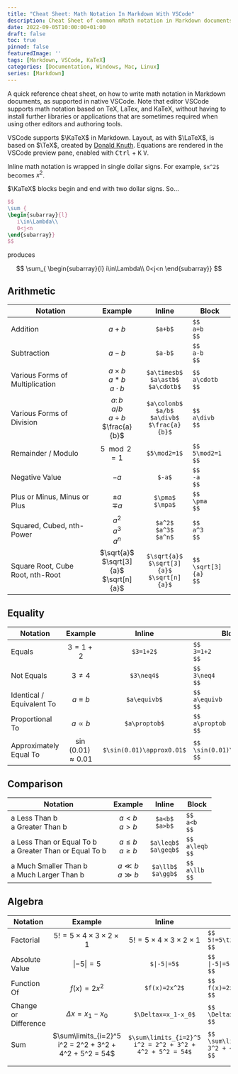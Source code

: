 ```yaml
---
title: "Cheat Sheet: Math Notation In Markdown With VSCode"
description: Cheat Sheet of common mMath notation in Markdown documents. 
date: 2022-09-05T10:00:00+01:00
draft: false
toc: true
pinned: false
featuredImage: ''
tags: [Markdown, VSCode, KaTeX]
categories: [Documentation, Windows, Mac, Linux]
series: [Markdown]
---
```


A quick reference cheat sheet, on how to write math notation in Markdown documents, as supported in native VSCode.  Note that editor VSCode supports math notation based on TeX, LaTex, and KaTeX, without having to install  further libraries or applications that are sometimes required when using other editors and authoring tools.

<!--more-->

VSCode supports $\KaTeX$ in Markdown. Layout, as with $\LaTeX$, is based on $\TeX$, created by [Donald Knuth](https://en.wikipedia.org/wiki/Donald_Knuth). Equations are rendered in the VSCode preview pane, enabled with <kbd>Ctrl</kbd> + <kbd>K</kbd> <kbd>V</kbd>.

Inline math notation is wrapped in single dollar signs. For example, `$x^2$` becomes $x^2$.

$\KaTeX$ blocks begin and end with two dollar signs. So...

```Latex
$$
\sum_{
\begin{subarray}{l}
   i\in\Lambda\\
   0<j<n
\end{subarray}}
$$
```
produces

$$
\sum_{
\begin{subarray}{l}
   i\in\Lambda\\
   0<j<n
\end{subarray}}
$$

## Arithmetic

| Notation                         |                         Example                        |                          Inline                          | Block                         |
|----------------------------------|:------------------------------------------------------:|:--------------------------------------------------------:|-------------------------------|
| Addition                         |                          $a+b$                         |                          `$a+b$`                         | `$$`<br>`a+b`<br>`$$`         |
| Subtraction                      |                          $a-b$                         |                          `$a-b$`                         | `$$`<br>`a-b`<br>`$$`         |
| Various Forms of Multiplication  |        $a \times b$<br>$a \ast b$<br>$a \cdot b$       |         `$a\timesb$`<br>`$a\astb$`<br>`$a\cdotb$`        | `$$`<br>`a\cdotb`<br>`$$`     |
| Various Forms of Division        | $a \colon b$<br>$a / b$<br>$a \div b$<br>$\frac{a}{b}$ | `$a\colonb$`<br>`$a/b$`<br>`$a\divb$`<br>`$\frac{a}{b}$` | `$$`<br>`a\divb`<br>`$$`      |
| Remainder / Modulo               |                     $5 \mod 2 = 1$                     |                       `$5\mod2=1$`                       | `$$`<br>`5\mod2=1`<br>`$$`    |
| Negative Value                   |                          $-a$                          |                          `$-a$`                          | `$$`<br>`-a`<br>`$$`          |
| Plus or Minus, Minus or Plus     |                   $\pm a$<br>$\mp a$                   |                   `$\pma$`<br>`$\mpa$`                   | `$$`<br>`\pma`<br>`$$`        |
| Squared, Cubed, nth-Power        | $a^2$<br>$a^3$<br>$a^n$                                | `$a^2$`<br>`$a^3$`<br>`$a^n$`                            | `$$`<br>`a^3`<br>`$$`         |
| Square Root, Cube Root, nth-Root | $\sqrt{a}$<br>$\sqrt[3]{a}$<br>$\sqrt[n]{a}$           | `$\sqrt{a}$`<br>`$\sqrt[3]{a}$`<br>`$\sqrt[n]{a}$`       | `$$`<br>`\sqrt[3]{a}`<br>`$$` |

## Equality

| Notation                  |           Example          |           Inline          | Block                                   |
|---------------------------|:--------------------------:|:-------------------------:|-----------------------------------------|
| Equals                    |           $3=1+2$          |         `$3=1+2$`         | `$$`<br>`3=1+2`<br>`$$`                 |
| Not Equals                |         $3 \neq 4$         |         `$3\neq4$`        | `$$`<br>`3\neq4`<br>`$$`                |
| Identical / Equivalent To |        $a \equiv b$        |        `$a\equivb$`       | `$$`<br>`a\equivb`<br>`$$`              |
| Proportional To           |        $a \propto b$       |       `$a\proptob$`       | `$$`<br>`a\proptob`<br>`$$`             |
| Approximately Equal To    | $\sin(0.01) \approx 0.01$  | `$\sin(0.01)\approx0.01$` | `$$`<br>`\sin(0.01)\approx0.01`<br>`$$` |

## Comparison

| Notation                                                  |          Example         |          Inline          | Block                    |
|-----------------------------------------------------------|:------------------------:|:------------------------:|--------------------------|
| a Less Than b<br>a Greater Than b                         |    $a < b$<br>$a > b$    |    `$a<b$`<br>`$a>b$`    | `$$`<br>`a<b`<br>`$$`    |
| a Less Than or Equal To b<br>a Greater Than or Equal To b | $a \leq b$<br>$a \geq b$ | `$a\leqb$`<br>`$a\geqb$` | `$$`<br>`a\leqb`<br>`$$` |
| a Much Smaller Than b<br>a Much Larger Than b             |  $a \ll b$<br>$a \gg b$  |  `$a\llb$`<br>`$a\ggb$`  | `$$`<br>`a\llb`<br>`$$`  |

## Algebra

| Notation             |                         Example                        |                          Inline                          | Block                                                                  |
|----------------------|:------------------------------------------------------:|:--------------------------------------------------------:|------------------------------------------------------------------------|
| Factorial            |      $5 ! = 5 \times 4 \times 3 \times 2 \times 1$     |            $5!=5\times4\times3\times2\times1$            | `$$`<br>`5!=5\times4\times3\times2\times1`<br>`$$`                     |
| Absolute Value       |                     $\| -5 \| = 5$                     |                       `$\|-5\|=5$`                       | `$$`<br>`\|-5\|=5`<br>`$$`                                             |
| Function Of          |                      $f(x) = 2x^2$                     |                       `$f(x)=2x^2$`                      |                       `$$`<br>`f(x)=2x^2`<br>`$$`                      |
| Change or Difference |                 $\Delta x = x_1 - x_0$                 |                    `$\Deltax=x_1-x_0$`                   | `$$`<br>`\Deltax=x_1-x_0`<br>`$$`                                      |
| Sum                  | $\sum\limits_{i=2}^5 i^2 = 2^2 + 3^2 + 4^2 + 5^2 = 54$ | `$\sum\limits_{i=2}^5 i^2 = 2^2 + 3^2 + 4^2 + 5^2 = 54$` | `$$`<br>`\sum\limits_{i=2}^5 i^2 = 2^2 + 3^2 + 4^2 + 5^2 = 54`<br>`$$` |
|                      |                                                        |                                                          |                                                                        |
|                      |                                                        |                                                          |                                                                        |